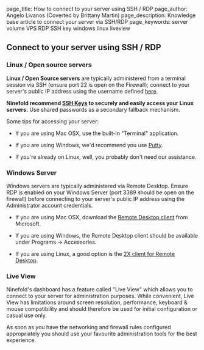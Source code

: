 page_title:       How to connect to your server using SSH / RDP
page_author:      Angelo Livanos (Coverted by Brittany Martin)
page_description: Knowledge base article to connect your server via SSH/RDP
page_keywords:    server volume VPS RDP SSH key windows linux liveview

## Connect to your server using SSH / RDP


### Linux / Open source servers

__Linux / Open Source servers__ are typically administered from a terminal session via SSH (ensure port 22 is open on the Firewall); connect to your server's public IP address using the username defined [here](new_server_username_and_password.md).

__Ninefold recommend [SSH Keys](ssh_keys.md) to securely and easily access your Linux servers.__ Use shared passwords as a secondary fallback mechanism.

Some tips for accessing your server:

* If you are using Mac OSX, use the built-in "Terminal" application.

* If you are using Windows, we'd recommend you use [Putty](http://www.chiark.greenend.org.uk/~sgtatham/putty/).

* If you're already on Linux, well, you probably don't need our assistance.

### Windows Server

Windows servers are typically administered via Remote Desktop. Ensure RDP is enabled on your Windows Server (port 3389 should be open on the firewall) before connecting to your server's public IP address using the Administrator account credentials.

* If you are using Mac OSX, download the [Remote Desktop client](http://www.microsoft.com/mac/remote-desktop-client) from Microsoft.

* If you are using Windows, the Remote Desktop client should be available under  Programs -> Accessories.

* If you are using Linux, a good option is the [2X client for Remote Desktop](http://www.2x.com/rdp-client/).

### Live View

Ninefold's dashboard has a feature called "Live View" which allows you to connect to your server for administration purposes. While convenient, Live View has limitations around screen resolution, performance, keyboard & mouse compatibility and should therefore be used for initial configuration or casual use only.

As soon as you have the networking and firewall rules configured appropriately you should use your favourite administration tools for the best experience.
